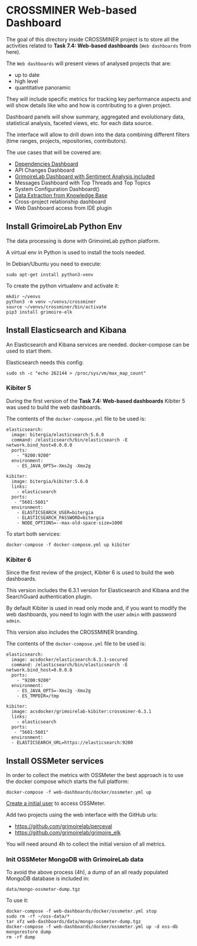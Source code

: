 # CROSSMINER Web-based Dashboard

The goal of this directory inside CROSSMINER project is to store all the activities related to **Task 7.4: Web-based dashboards** (`Web dashboards` from here).

The `Web dashboards` will present views of analysed projects that are:

* up to date
* high level
* quantitative panoramic

They will include specific metrics for tracking key performance aspects and will show details like who and how is contributing to a given project.

Dashboard panels will show summary, aggregated and evolutionary data, statistical analysis, faceted views, etc. for each data source.

The interface will allow to drill down into the data combining different filters (time ranges, projects, repositories, contributors).

The use cases that will be covered are:

* [Dependencies Dashboard](dependencies)
* API Changes Dashboard
* [GrimoireLab Dashboard with Sentiment Analysis included](sentiment)
* Messages Dashboard with Top Threads and Top Topics
* System Configuration Dashboard()
* [Data Extraction from Knowledge Base](ossmeter-metrics)
* Cross-project relationship dashboard
* Web Dashboard access from IDE plugin

## Install GrimoireLab Python Env

The data processing is done with GrimoireLab python platform.

A virtual env in Python is used to install the tools needed.

In Debian/Ubuntu you need to execute:

`sudo apt-get install python3-venv`

To create the python virtualenv and activate it:

```
mkdir ~/venvs
python3 -m venv ~/venvs/crossminer
source ~/venvs/crossminer/bin/activate
pip3 install grimoire-elk
```

## Install Elasticsearch and Kibana

An Elasticsearch and Kibana services are needed. docker-compose can be used to start them.

Elasticsearch needs this config:

`sudo sh -c "echo 262144 > /proc/sys/vm/max_map_count"`

### Kibiter 5

During the first version of the **Task 7.4: Web-based dashboards** Kibiter 5 was used
to build the web dashboards.

The contents of the `docker-compose.yml` file to be used is:

```
elasticsearch:
  image: bitergia/elasticsearch:5.6.0
  command: /elasticsearch/bin/elasticsearch -E network.bind_host=0.0.0.0
  ports:
    - "9200:9200"
  environment:
    - ES_JAVA_OPTS=-Xms2g -Xmx2g

kibiter:
  image: bitergia/kibiter:5.6.0
  links:
    - elasticsearch
  ports:
   - "5601:5601"
  environment:
    - ELASTICSEARCH_USER=bitergia
    - ELASTICSEARCH_PASSWORD=bitergia
    - NODE_OPTIONS=--max-old-space-size=1000
```

To start both services:

`docker-compose -f docker-compose.yml up kibiter`

### Kibiter 6

Since the first review of the project, Kibiter 6 is used to build the web dashboards.

This version includes the 6.3.1 version for Elasticsearch and Kibana and the SearchGuard authentication plugin. 

By default Kibiter is used in read only mode and, if you want to modify the web dashboards, you need
to login with the user `admin` with password `admin`. 

This version also includes the CROSSMINER branding.

The contents of the `docker-compose.yml` file to be used is:

```
elasticsearch:
  image: acsdocker/elasticsearch:6.3.1-secured
  command: /elasticsearch/bin/elasticsearch -E network.bind_host=0.0.0.0
  ports:
    - "9200:9200"
  environment:
    - ES_JAVA_OPTS=-Xms2g -Xmx2g
    - ES_TMPDIR=/tmp

kibiter:
  image: acsdocker/grimoirelab-kibiter:crossminer-6.3.1
  links:
    - elasticsearch
  ports:
   - "5601:5601"
  environment:
  - ELASTICSEARCH_URL=https://elasticsearch:9200
```



## Install OSSMeter services

In order to collect the metrics with OSSMeter the best approach is to
use the docker compose which starts the full platform:

`docker-compose -f web-dashboards/docker/ossmeter.yml up`

[Create a initial user](https://github.com/ossmeter/ossmeter/wiki/FAQ#adding-the-first-user-in-the-local-web-application) to access OSSMeter.

Add two projects using the web interface with the GitHub urls:

* https://github.com/grimoirelab/perceval
* https://github.com/grimoirelab/grimoire_elk

You will need around 4h to collect the initial version of all metrics.

### Init OSSMeter MongoDB with GrimoireLab data

To avoid the above process (4h), a dump of an all ready populated MongoDB database is included in:

`data/mongo-ossmeter-dump.tgz`

To use it:

```
docker-compose -f web-dashboards/docker/ossmeter.yml stop
sudo rm -rf ~/oss-data/*
tar xfz web-dashboards/data/mongo-ossmeter-dump.tgz
docker-compose -f web-dashboards/docker/ossmeter.yml up -d oss-db
mongorestore dump
rm -rf dump
```
